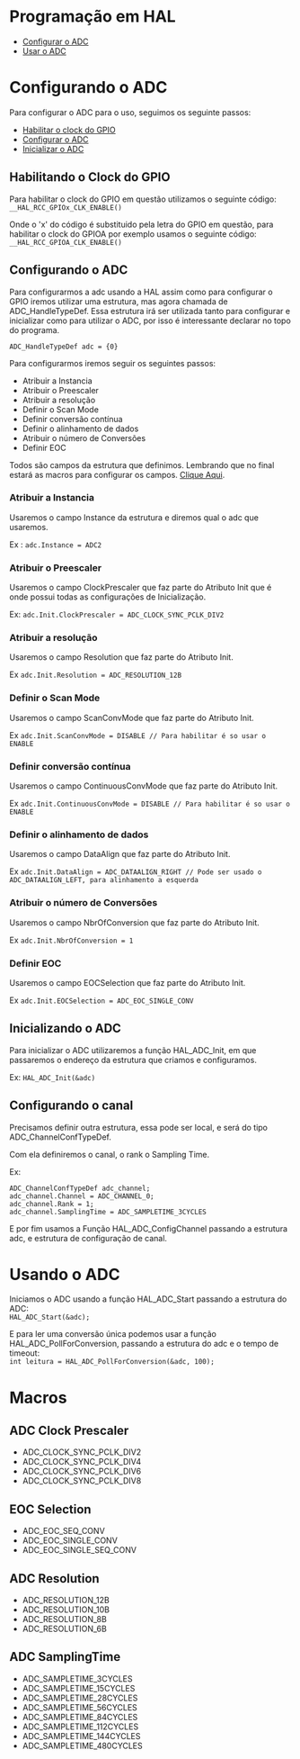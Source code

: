 # Programação em HAL 

- [Configurar o ADC](#Configurando-o-ADC)
- [Usar o ADC](#Usando-o-ADC)

# Configurando o ADC

Para configurar o ADC para o uso, seguimos os seguinte passos:
- [Habilitar o clock do GPIO](#Habilitando-o-Clock-do-GPIO)
- [Configurar o ADC](#Configurando-o-ADC)
- [Inicializar o ADC](#Inicializando-o-ADC)

## Habilitando o Clock do GPIO

Para habilitar o clock do GPIO em questão utilizamos o seguinte código:  
`__HAL_RCC_GPIOx_CLK_ENABLE()`

Onde o 'x' do código é substituido pela letra do GPIO em questão, para
habilitar o clock do GPIOA por exemplo usamos o seguinte código:  
`__HAL_RCC_GPIOA_CLK_ENABLE()`

## Configurando o ADC

Para configurarmos a adc usando a HAL assim como para configurar o GPIO
iremos utilizar uma estrutura, mas agora chamada de ADC_HandleTypeDef.
Essa estrutura irá ser utilizada tanto para configurar e inicializar como
para utilizar o ADC, por isso é interessante declarar no topo do programa.

`ADC_HandleTypeDef adc = {0}`

Para configurarmos iremos seguir os seguintes passos:

- Atribuir a Instancia
- Atribuir o Preescaler
- Atribuir a resolução
- Definir o Scan Mode
- Definir conversão contínua
- Definir o alinhamento de dados
- Atribuir o número de Conversões
- Definir EOC

Todos são campos da estrutura que definimos. Lembrando que no final estará 
as macros para configurar os campos. [Clique Aqui](#Macros).

### Atribuir a Instancia

Usaremos o campo Instance da estrutura e diremos qual o adc que usaremos.

Ex : `adc.Instance = ADC2`

### Atribuir o Preescaler

Usaremos o campo ClockPrescaler que faz parte do Atributo Init que é onde possui 
todas as configurações de Inicialização.

Ex: `adc.Init.ClockPrescaler = ADC_CLOCK_SYNC_PCLK_DIV2`

### Atribuir a resolução

Usaremos o campo Resolution que faz parte do Atributo Init.

Ex `adc.Init.Resolution = ADC_RESOLUTION_12B`

### Definir o Scan Mode

Usaremos o campo ScanConvMode que faz parte do Atributo Init.

Ex `adc.Init.ScanConvMode = DISABLE // Para habilitar é so usar o ENABLE` 

### Definir conversão contínua

Usaremos o campo ContinuousConvMode que faz parte do Atributo Init.

Ex `adc.Init.ContinuousConvMode = DISABLE // Para habilitar é so usar o ENABLE`

### Definir o alinhamento de dados

Usaremos o campo DataAlign que faz parte do Atributo Init.

Ex `adc.Init.DataAlign = ADC_DATAALIGN_RIGHT // Pode ser usado o ADC_DATAALIGN_LEFT, para alinhamento a esquerda`

### Atribuir o número de Conversões

Usaremos o campo NbrOfConversion que faz parte do Atributo Init.

Ex `adc.Init.NbrOfConversion = 1`

### Definir EOC

Usaremos o campo EOCSelection que faz parte do Atributo Init.

Ex `adc.Init.EOCSelection = ADC_EOC_SINGLE_CONV`

## Inicializando o ADC

Para inicializar o ADC utilizaremos a função HAL_ADC_Init, em
que passaremos o endereço da estrutura que criamos e configuramos.

Ex: `HAL_ADC_Init(&adc)`

## Configurando o canal

Precisamos definir outra estrutura, essa pode ser local, e será do tipo
ADC_ChannelConfTypeDef.

Com ela definiremos o canal, o rank o Sampling Time.

Ex:

    ADC_ChannelConfTypeDef adc_channel;
    adc_channel.Channel = ADC_CHANNEL_0;
    adc_channel.Rank = 1;
    adc_channel.SamplingTime = ADC_SAMPLETIME_3CYCLES

E por fim usamos a Função HAL_ADC_ConfigChannel passando a estrutura adc, e 
estrutura de configuração de canal.

# Usando o ADC

Iniciamos o ADC usando a função HAL_ADC_Start passando a estrutura do ADC:  
`HAL_ADC_Start(&adc);`

E para ler uma conversão única podemos usar a função HAL_ADC_PollForConversion, passando
a estrutura do adc e o tempo de timeout:  
`int leitura = HAL_ADC_PollForConversion(&adc, 100);`

# Macros

## ADC Clock Prescaler

- ADC_CLOCK_SYNC_PCLK_DIV2 
- ADC_CLOCK_SYNC_PCLK_DIV4 
- ADC_CLOCK_SYNC_PCLK_DIV6
- ADC_CLOCK_SYNC_PCLK_DIV8

## EOC Selection

- ADC_EOC_SEQ_CONV 
- ADC_EOC_SINGLE_CONV
- ADC_EOC_SINGLE_SEQ_CONV

## ADC Resolution

- ADC_RESOLUTION_12B
- ADC_RESOLUTION_10B
- ADC_RESOLUTION_8B
- ADC_RESOLUTION_6B

## ADC SamplingTime

- ADC_SAMPLETIME_3CYCLES
- ADC_SAMPLETIME_15CYCLES
- ADC_SAMPLETIME_28CYCLES
- ADC_SAMPLETIME_56CYCLES
- ADC_SAMPLETIME_84CYCLES
- ADC_SAMPLETIME_112CYCLES
- ADC_SAMPLETIME_144CYCLES
- ADC_SAMPLETIME_480CYCLES
